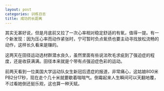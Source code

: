 ```yaml
---
layout: post
categories: 训练日志
title: 成功的长距离
---
```


其实无甚好说，但是月底前又拉了一次心率相对稳定舒适的有氧，值得一提。有一个新发现：因为压心率而动作紧张时，宁可暂时负点氧债也要主动寻找放松流畅的动作，这样长久看来是赚的。

这两天在田径运动选材群潜水良久，虽然里面有些说法吹毛求疵到了强迫症的程度，还是收获满满。田径本来就是个带有点强迫症色彩的运动。

前两天看到一位美国大学运动队女生新冠后遗症的报道，非常痛心，这姑娘800米PB2分17秒，现在走个几十米就要歇着喘喘气。倒霉起来人生瞬间可以天翻地覆，不过看她倒还挺乐观，这也算一种天赋。
